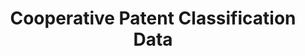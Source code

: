 ---
layout: default
bigquery: https://console.cloud.google.com/bigquery?p=patents-public-data&d=cpc&page=dataset
citation: '“Cooperative Patent Classification” by the EPO and USPTO, for public use. '
contributors: EPO, USPTO
cost: None
description: Cooperative Patent Classification Data contains the scheme and definitions
  of the Cooperative Patent Classification system for classifying patent documents.
  The CPC is the result of a partnership between the EPO and the USPTO in their joint
  effort to develop a common, internationally compatible classification system for
  technical documents, in particular patent publications, which will be used by both
  offices in the patent granting process
documentation: https://www.cooperativepatentclassification.org/cpcSchemeAndDefinitions
last_edit: 04/11/2022, 07:24:19
location: https://www.cooperativepatentclassification.org/index
maintained_by: USPTO, EPO
schema_fields:
- date_revised
- titleFull
- notAllocatable
- symbol
- residual_references
- title_part
- dateRevised
- sizeCache
- additional_only
- definition
- titlePart
- breakdownCode
- residualReferences
- ipc_concordant
- level
- breakdown_code
- status
- limitingReferences
- childGroups
- informative_references
- applicationReferences
- ipcConcordant
- parents
- synonyms
- informativeReferences
- not_allocatable
- child_groups
- children
- limiting_references
- application_references
- glossary
- title_full
shortname: cooperative_patent_classification
tags:
- patents
- science
title: Cooperative Patent Classification Data
uuid: 984374a7-16e9-4b35-9445-458daceb01bf
---